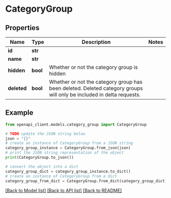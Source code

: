 # CategoryGroup


## Properties

Name | Type | Description | Notes
------------ | ------------- | ------------- | -------------
**id** | **str** |  | 
**name** | **str** |  | 
**hidden** | **bool** | Whether or not the category group is hidden | 
**deleted** | **bool** | Whether or not the category group has been deleted.  Deleted category groups will only be included in delta requests. | 

## Example

```python
from openapi_client.models.category_group import CategoryGroup

# TODO update the JSON string below
json = "{}"
# create an instance of CategoryGroup from a JSON string
category_group_instance = CategoryGroup.from_json(json)
# print the JSON string representation of the object
print(CategoryGroup.to_json())

# convert the object into a dict
category_group_dict = category_group_instance.to_dict()
# create an instance of CategoryGroup from a dict
category_group_from_dict = CategoryGroup.from_dict(category_group_dict)
```
[[Back to Model list]](../README.md#documentation-for-models) [[Back to API list]](../README.md#documentation-for-api-endpoints) [[Back to README]](../README.md)


